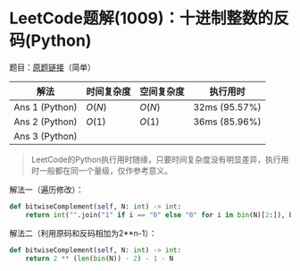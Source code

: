 # LeetCode题解(1009)：十进制整数的反码(Python)

题目：[原题链接](https://leetcode-cn.com/problems/complement-of-base-10-integer/)（简单）

| 解法           | 时间复杂度 | 空间复杂度 | 执行用时      |
| -------------- | ---------- | ---------- | ------------- |
| Ans 1 (Python) | $O(N)$     | $O(N)$     | 32ms (95.57%) |
| Ans 2 (Python) | $O(1)$     | $O(1)$     | 36ms (85.96%) |
| Ans 3 (Python) |            |            |               |

>  LeetCode的Python执行用时随缘，只要时间复杂度没有明显差异，执行用时一般都在同一个量级，仅作参考意义。

解法一（遍历修改）：

```python
def bitwiseComplement(self, N: int) -> int:
    return int("".join("1" if i == "0" else "0" for i in bin(N)[2:]), base=2)
```

解法二（利用原码和反码相加为2**n-1）：

```python
def bitwiseComplement(self, N: int) -> int:
    return 2 ** (len(bin(N)) - 2) - 1 - N
```